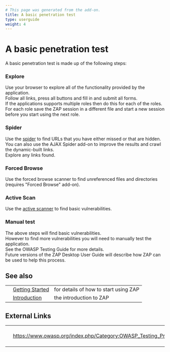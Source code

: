 ```yaml
---
# This page was generated from the add-on.
title: A basic penetration test
type: userguide
weight: 4
---
```


# A basic penetration test

A basic penetration test is made up of the following steps:

### Explore

Use your browser to explore all of the functionality provided by the application.  
Follow all links, press all buttons and fill in and submit all forms.  
If the applications supports multiple roles then do this for each of the roles.  
For each role save the ZAP session in a different file and start a new session before you start using the next role.

### Spider

Use the [spider](/docs/desktop/start/features/spider/) to find URLs that you have either missed or that are hidden. You can also use the AJAX Spider add-on to improve the results and crawl the dynamic-built links.  
Explore any links found.

### Forced Browse

Use the forced browse scanner to find unreferenced files and directories (requires "Forced Browse" add-on).  

### Active Scan

Use the [active scanner](/docs/desktop/start/features/ascan/) to find basic vulnerabilities.  

### Manual test

The above steps will find basic vulnerabilities.  
However to find more vulnerabilities you will need to manually test the application.  
See the OWASP Testing Guide for more details.  
Future versions of the ZAP Desktop User Guide will describe how ZAP can be used to help this process.  

## See also

|   |                                         |                                       |
|---|-----------------------------------------|---------------------------------------|
|   | [Getting Started](/docs/desktop/start/) | for details of how to start using ZAP |
|   | [Introduction](/docs/desktop/)          | the introduction to ZAP               |

## External Links

|   |                                                                |                     |
|---|----------------------------------------------------------------|---------------------|
|   | https://www.owasp.org/index.php/Category:OWASP_Testing_Project | OWASP Testing Guide |
